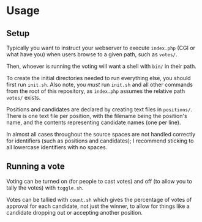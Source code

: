 # Usage

## Setup

Typically you want to instruct your webserver to execute `index.php` (CGI or
what have you) when users browse to a given path, such as `votes/`.

Then, whoever is running the voting will want a shell with `bin/` in their
path.

To create the initial directories needed to run everything else, you should
first run `init.sh`. Also note, you *must* run `init.sh` and all other commands
from the root of this repository, as `index.php` assumes the relative path
`votes/` exists.

Positions and candidates are declared by creating text files in `positions/`.
There is one text file per position, with the filename being the position's
name, and the contents representing candidate names (one per line).

In almost all cases throughout the source spaces are not handled correctly
for identifiers (such as positions and candidates); I recommend sticking
to all lowercase identifiers with no spaces.

## Running a vote

Voting can be turned on (for people to cast votes) and off (to allow you to
tally the votes) with `toggle.sh`.

Votes can be tallied with `count.sh` which gives the percentage of votes of
approval for each candidate, not just the winner, to allow for things like a
candidate dropping out or accepting another position.
